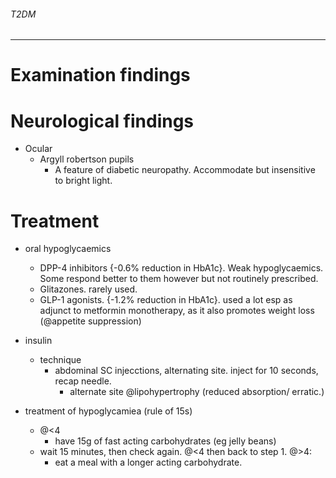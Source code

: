###### T2DM


------------------------------------
# Examination findings

# Neurological findings
- Ocular
    + Argyll robertson pupils
        * A feature of diabetic neuropathy. Accommodate but insensitive to bright light. 




# Treatment
- oral hypoglycaemics
    + DPP-4 inhibitors {-0.6% reduction in HbA1c}. Weak hypoglycaemics. Some respond better to them however but not routinely prescribed. 
    + Glitazones. rarely used. 
    + GLP-1 agonists. {-1.2% reduction in HbA1c}. used a lot esp as adjunct to metformin monotherapy, as it also promotes weight loss (@appetite suppression)

- insulin
    + technique
        * abdominal SC injecctions, alternating site. inject for 10 seconds, recap needle. 
            - alternate site @lipohypertrophy (reduced absorption/ erratic.)

- treatment of hypoglycamiea (rule of 15s)
    + @<4
        * have 15g of fast acting carbohydrates (eg jelly beans)
    + wait 15 minutes, then check again. @<4 then back to step 1. @>4:
        * eat a meal with a longer acting carbohydrate. 
